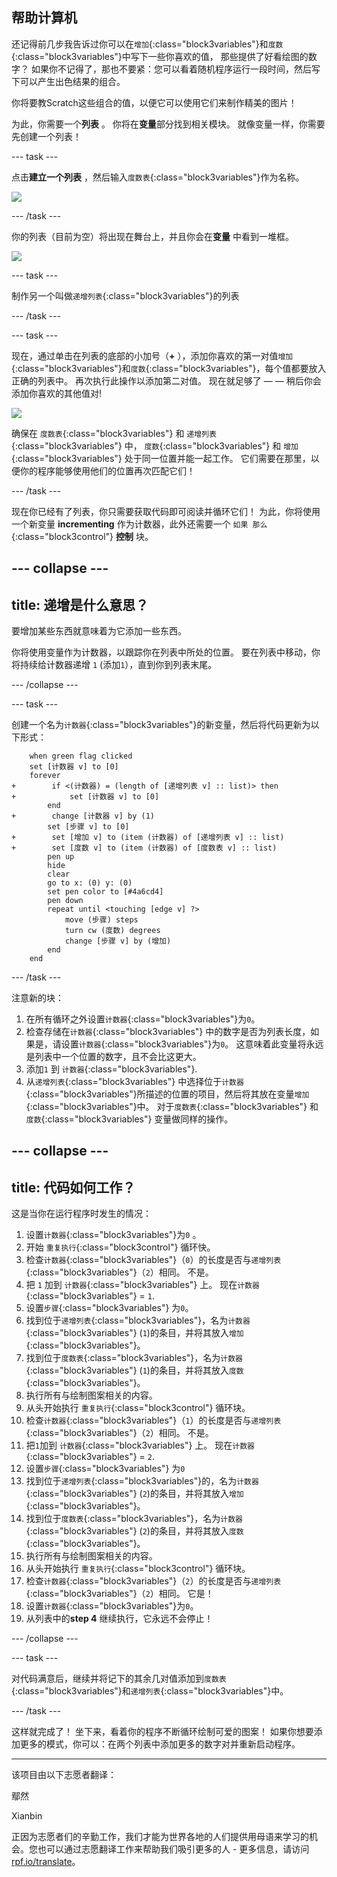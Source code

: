 ## 帮助计算机

还记得前几步我告诉过你可以在`增加`{:class="block3variables"}和`度数`{:class="block3variables"}中写下一些你喜欢的值， 那些提供了好看绘图的数字？ 如果你不记得了，那也不要紧：您可以看着随机程序运行一段时间，然后写下可以产生出色结果的组合。

你将要教Scratch这些组合的值，以便它可以使用它们来制作精美的图片！

为此，你需要一个**列表** 。 你将在**变量**部分找到相关模块。 就像变量一样，你需要先创建一个列表！

--- task ---

点击**建立一个列表** ，然后输入`度数表`{:class="block3variables"}作为名称。

![](images/makeAList.png)

--- /task ---

你的列表（目前为空）将出现在舞台上，并且你会在**变量** 中看到一堆框。

![](images/listBlocks.png)

--- task ---

制作另一个叫做`递增列表`{:class="block3variables"}的列表

--- /task ---

--- task ---

现在，通过单击在列表的底部的小加号（**+** ），添加你喜欢的第一对值`增加`{:class="block3variables"}和`度数`{:class="block3variables"}，每个值都要放入正确的列表中。 再次执行此操作以添加第二对值。 现在就足够了 — — 稍后你会添加你喜欢的其他值对!

![](images/helping2.png)

确保在 `度数表`{:class="block3variables"} 和 `递增列表`{:class="block3variables"} 中， `度数`{:class="block3variables"} 和 `增加`{:class="block3variables"} 处于同一位置并能一起工作。 它们需要在那里，以便你的程序能够使用他们的位置再次匹配它们！

--- /task ---

现在你已经有了列表，你只需要获取代码即可阅读并循环它们！ 为此，你将使用一个新变量 **incrementing** 作为计数器，此外还需要一个 `如果 那么`{:class="block3control"} **控制** 块。

--- collapse ---
---
title: 递增是什么意思？
---

要增加某些东西就意味着为它添加一些东西。

你将使用变量作为计数器，以跟踪你在列表中所处的位置。 要在列表中移动，你将持续给计数器递增 `1` (添加`1`），直到你到列表末尾。

--- /collapse ---

--- task ---

创建一个名为`计数器`{:class="block3variables"}的新变量，然后将代码更新为以下形式：

```blocks3
    when green flag clicked
    set [计数器 v] to [0]
    forever 
+        if <(计数器) = (length of [递增列表 v] :: list)> then 
+            set [计数器 v] to [0]
        end
+        change [计数器 v] by (1)
        set [步骤 v] to [0]
+        set [增加 v] to (item (计数器) of [递增列表 v] :: list)
+        set [度数 v] to (item (计数器) of [度数表 v] :: list)
        pen up
        hide
        clear
        go to x: (0) y: (0)
        set pen color to [#4a6cd4]
        pen down
        repeat until <touching [edge v] ?> 
            move (步骤) steps
            turn cw (度数) degrees
            change [步骤 v] by (增加)
        end
    end
```

--- /task ---

注意新的块：

1. 在所有循环之外设置`计数器`{:class="block3variables"}为`0`。
2. 检查存储在`计数器`{:class="block3variables"} 中的数字是否为列表长度，如果是，请设置`计数器`{:class="block3variables"}为`0`。 这意味着此变量将永远是列表中一个位置的数字，且不会比这更大。
3. 添加`1` 到 `计数器`{:class="block3variables"}.
4. 从`递增列表`{:class="block3variables"} 中选择位于`计数器`{:class="block3variables"}所描述的位置的项目，然后将其放在变量`增加`{:class="block3variables"}中。 对于`度数表`{:class="block3variables"} 和 `度数`{:class="block3variables"} 变量做同样的操作。

--- collapse ---
---
title: 代码如何工作？
---

这是当你在运行程序时发生的情况：

1. 设置`计数器`{:class="block3variables"}为`0` 。
2. 开始 `重复执行`{:class="block3control"} 循环快。
3. 检查`计数器`{:class="block3variables"}（`0`）的长度是否与`递增列表`{:class="block3variables"}（`2`）相同。 不是。
4. 把 `1` 加到 `计数器`{:class="block3variables"} 上。 现在`计数器`{:class="block3variables"} = `1`.
5. 设置`步骤`{:class="block3variables"} 为`0`。
6. 找到位于`递增列表`{:class="block3variables"}，名为`计数器`{:class="block3variables"} (`1`)的条目，并将其放入`增加`{:class="block3variables"}。
7. 找到位于`度数表`{:class="block3variables"}，名为`计数器`{:class="block3variables"} (`1`)的条目，并将其放入`度数`{:class="block3variables"}。
8. 执行所有与绘制图案相关的内容。
9. 从头开始执行 `重复执行`{:class="block3control"} 循环块。
10. 检查`计数器`{:class="block3variables"}（`1`）的长度是否与`递增列表`{:class="block3variables"}（`2`）相同。 不是。
11. 把`1`加到 `计数器`{:class="block3variables"} 上。 现在`计数器`{:class="block3variables"} = `2`.
12. 设置`步骤`{:class="block3variables"} 为`0`
13. 找到位于`递增列表`{:class="block3variables"}的，名为`计数器`{:class="block3variables"} (`2`)的条目，并将其放入`增加`{:class="block3variables"}。
14. 找到位于`度数表`{:class="block3variables"}，名为`计数器`{:class="block3variables"} (`2`)的条目，并将其放入`度数`{:class="block3variables"}。
15. 执行所有与绘制图案相关的内容。
16. 从头开始执行 `重复执行`{:class="block3control"} 循环块。
17. 检查`计数器`{:class="block3variables"}（`2`）的长度是否与`递增列表`{:class="block3variables"}（`2`）相同。 它是！
18. 设置`计数器`{:class="block3variables"}为`0`。
19. 从列表中的**step 4** 继续执行，它永远不会停止！

--- /collapse ---

--- task ---

对代码满意后，继续并将记下的其余几对值添加到`度数表`{:class="block3variables"}和`递增列表`{:class="block3variables"}中。

--- /task ---

这样就完成了！ 坐下来，看着你的程序不断循环绘制可爱的图案！ 如果你想要添加更多的模式，你可以：在两个列表中添加更多的数字对并重新启动程序。


***
该项目由以下志愿者翻译：

鄢然

Xianbin

正因为志愿者们的辛勤工作，我们才能为世界各地的人们提供用母语来学习的机会。您也可以通过志愿翻译工作来帮助我们吸引更多的人 - 更多信息，请访问[rpf.io/translate](https://rpf.io/translate)。